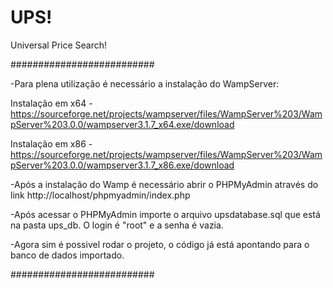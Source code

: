 # UPS!
Universal Price Search!

##########################


-Para plena utilização é necessário a instalação do WampServer:
  
  Instalação em x64 - https://sourceforge.net/projects/wampserver/files/WampServer%203/WampServer%203.0.0/wampserver3.1.7_x64.exe/download
  
  Instalação em x86 - https://sourceforge.net/projects/wampserver/files/WampServer%203/WampServer%203.0.0/wampserver3.1.7_x86.exe/download
  
  

-Após a instalação do Wamp é necessário abrir o PHPMyAdmin através do link http://localhost/phpmyadmin/index.php

-Após acessar o PHPMyAdmin importe o arquivo upsdatabase.sql que está na pasta ups_db. O login é "root" e a senha é vazia.

-Agora sim é possivel rodar o projeto, o código já está apontando para o banco de dados importado.



##########################
